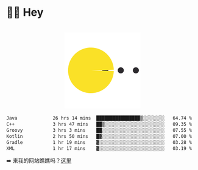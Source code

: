 
# 👋🏻 Hey
<div align="center">
	<br>
	<img src="https://raw.githubusercontent.com/Aniket965/Aniket965/master/pacman.svg?sanitize=true" width="200" height="200">
	<br>
</div>

<!--START_SECTION:waka-->

```text
Java             26 hrs 14 mins  ████████████████▒░░░░░░░░   64.74 %
C++              3 hrs 47 mins   ██▒░░░░░░░░░░░░░░░░░░░░░░   09.35 %
Groovy           3 hrs 3 mins    ██░░░░░░░░░░░░░░░░░░░░░░░   07.55 %
Kotlin           2 hrs 50 mins   █▓░░░░░░░░░░░░░░░░░░░░░░░   07.00 %
Gradle           1 hr 19 mins    ▓░░░░░░░░░░░░░░░░░░░░░░░░   03.28 %
XML              1 hr 17 mins    ▓░░░░░░░░░░░░░░░░░░░░░░░░   03.19 %
```

<!--END_SECTION:waka-->

 ➡️  来我的网站瞧瞧吗？[这里](https://www.shaolongfei.com)
